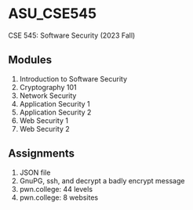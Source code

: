 # ASU_CSE545
CSE 545: Software Security (2023 Fall)

## Modules
1. Introduction to Software Security
2. Cryptography 101
3. Network Security
4. Application Security 1
5. Application Security 2
6. Web Security 1
7. Web Security 2

## Assignments
1. JSON file
2. GnuPG, ssh, and decrypt a badly encrypt message
3. pwn.college: 44 levels
4. pwn.college: 8 websites